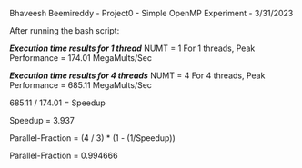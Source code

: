 Bhaveesh Beemireddy - Project0 - Simple OpenMP Experiment - 3/31/2023

After running the bash script:

***Execution time results for 1 thread***
NUMT = 1
For 1 threads, Peak Performance =   174.01 MegaMults/Sec

***Execution time results for 4 threads***
NUMT = 4
For 4 threads, Peak Performance =   685.11 MegaMults/Sec

685.11 / 174.01 = Speedup

Speedup = 3.937

Parallel-Fraction = (4 / 3) * (1 - (1/Speedup))

Parallel-Fraction = 0.994666
